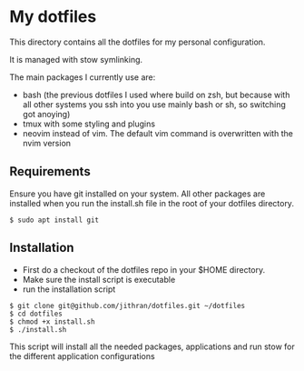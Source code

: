 # My dotfiles
This directory contains all the dotfiles for my personal configuration.

It is managed with stow symlinking.

The main packages I currently use are:
- bash (the previous dotfiles I used where build on zsh, but because with all other systems you ssh into you use mainly bash or sh, so switching got anoying)
- tmux with some styling and plugins
- neovim instead of vim. The default vim command is overwritten with the nvim version

## Requirements
Ensure you have git installed on your system. All other packages are installed when you run the install.sh file in the root of your dotfiles directory.

```
$ sudo apt install git
```

## Installation
- First do a checkout of the dotfiles repo in your $HOME directory.
- Make sure the install script is executable
- run the installation script


```
$ git clone git@github.com/jithran/dotfiles.git ~/dotfiles
$ cd dotfiles
$ chmod +x install.sh
$ ./install.sh
```

This script will install all the needed packages, applications and run stow for the different application configurations
